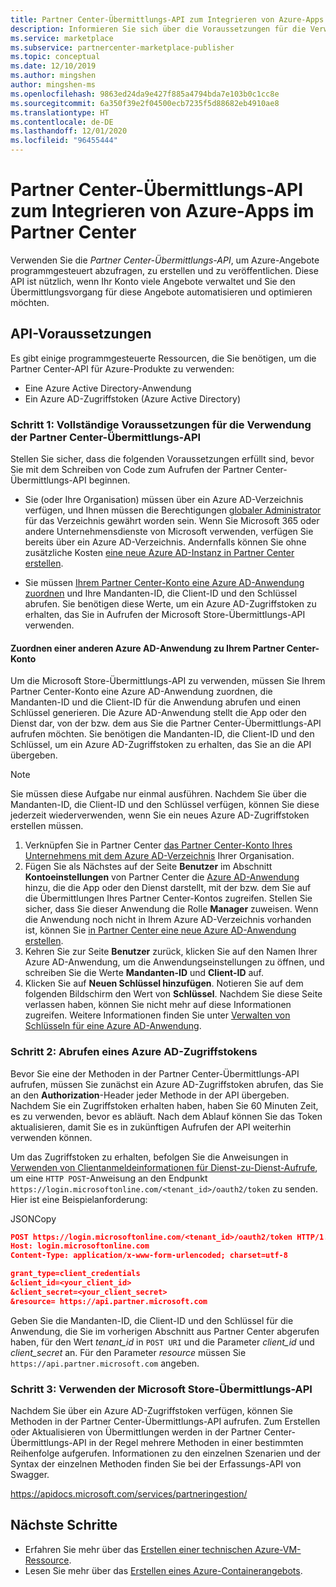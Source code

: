 ```yaml
---
title: Partner Center-Übermittlungs-API zum Integrieren von Azure-Apps im kommerziellen Microsoft-Marketplace
description: Informieren Sie sich über die Voraussetzungen für die Verwendung der Partner Center-Übermittlungs-API für Azure-Apps im kommerziellen Marketplace im Microsoft Partner Center.
ms.service: marketplace
ms.subservice: partnercenter-marketplace-publisher
ms.topic: conceptual
ms.date: 12/10/2019
ms.author: mingshen
author: mingshen-ms
ms.openlocfilehash: 9863ed24da9e427f885a4794bda7e103b0c1cc8e
ms.sourcegitcommit: 6a350f39e2f04500ecb7235f5d88682eb4910ae8
ms.translationtype: HT
ms.contentlocale: de-DE
ms.lasthandoff: 12/01/2020
ms.locfileid: "96455444"
---
```

# <a name="partner-center-submission-api-to-onboard-azure-apps-in-partner-center"></a>Partner Center-Übermittlungs-API zum Integrieren von Azure-Apps im Partner Center

Verwenden Sie die *Partner Center-Übermittlungs-API*, um Azure-Angebote programmgesteuert abzufragen, zu erstellen und zu veröffentlichen.  Diese API ist nützlich, wenn Ihr Konto viele Angebote verwaltet und Sie den Übermittlungsvorgang für diese Angebote automatisieren und optimieren möchten.

## <a name="api-prerequisites"></a>API-Voraussetzungen

Es gibt einige programmgesteuerte Ressourcen, die Sie benötigen, um die Partner Center-API für Azure-Produkte zu verwenden: 

- Eine Azure Active Directory-Anwendung
- Ein Azure AD-Zugriffstoken (Azure Active Directory)

### <a name="step-1-complete-prerequisites-for-using-the-partner-center-submission-api"></a>Schritt 1: Vollständige Voraussetzungen für die Verwendung der Partner Center-Übermittlungs-API

Stellen Sie sicher, dass die folgenden Voraussetzungen erfüllt sind, bevor Sie mit dem Schreiben von Code zum Aufrufen der Partner Center-Übermittlungs-API beginnen.

- Sie (oder Ihre Organisation) müssen über ein Azure AD-Verzeichnis verfügen, und Ihnen müssen die Berechtigungen [globaler Administrator](../../active-directory/roles/permissions-reference.md) für das Verzeichnis gewährt worden sein. Wenn Sie Microsoft 365 oder andere Unternehmensdienste von Microsoft verwenden, verfügen Sie bereits über ein Azure AD-Verzeichnis. Andernfalls können Sie ohne zusätzliche Kosten [eine neue Azure AD-Instanz in Partner Center erstellen](/windows/uwp/publish/associate-azure-ad-with-partner-center#create-a-brand-new-azure-ad-to-associate-with-your-partner-center-account).

- Sie müssen [Ihrem Partner Center-Konto eine Azure AD-Anwendung zuordnen](/windows/uwp/monetize/create-and-manage-submissions-using-windows-store-services#associate-an-azure-ad-application-with-your-windows-partner-center-account) und Ihre Mandanten-ID, die Client-ID und den Schlüssel abrufen. Sie benötigen diese Werte, um ein Azure AD-Zugriffstoken zu erhalten, das Sie in Aufrufen der Microsoft Store-Übermittlungs-API verwenden.

#### <a name="how-to-associate-an-azure-ad-application-with-your-partner-center-account"></a>Zuordnen einer anderen Azure AD-Anwendung zu Ihrem Partner Center-Konto

Um die Microsoft Store-Übermittlungs-API zu verwenden, müssen Sie Ihrem Partner Center-Konto eine Azure AD-Anwendung zuordnen, die Mandanten-ID und die Client-ID für die Anwendung abrufen und einen Schlüssel generieren. Die Azure AD-Anwendung stellt die App oder den Dienst dar, von der bzw. dem aus Sie die Partner Center-Übermittlungs-API aufrufen möchten. Sie benötigen die Mandanten-ID, die Client-ID und den Schlüssel, um ein Azure AD-Zugriffstoken zu erhalten, das Sie an die API übergeben.

>[!Note]
>Sie müssen diese Aufgabe nur einmal ausführen. Nachdem Sie über die Mandanten-ID, die Client-ID und den Schlüssel verfügen, können Sie diese jederzeit wiederverwenden, wenn Sie ein neues Azure AD-Zugriffstoken erstellen müssen.

1. Verknüpfen Sie in Partner Center [das Partner Center-Konto Ihres Unternehmens mit dem Azure AD-Verzeichnis](/windows/uwp/publish/associate-azure-ad-with-partner-center) Ihrer Organisation.
1. Fügen Sie als Nächstes auf der Seite **Benutzer** im Abschnitt **Kontoeinstellungen** von Partner Center die [Azure AD-Anwendung](/windows/uwp/publish/add-users-groups-and-azure-ad-applications#add-azure-ad-applications-to-your-partner-center-account) hinzu, die die App oder den Dienst darstellt, mit der bzw. dem Sie auf die Übermittlungen Ihres Partner Center-Kontos zugreifen. Stellen Sie sicher, dass Sie dieser Anwendung die Rolle **Manager** zuweisen. Wenn die Anwendung noch nicht in Ihrem Azure AD-Verzeichnis vorhanden ist, können Sie [in Partner Center eine neue Azure AD-Anwendung erstellen](/windows/uwp/publish/add-users-groups-and-azure-ad-applications#create-a-new-azure-ad-application-account-in-your-organizations-directory-and-add-it-to-your-partner-center-account).
1. Kehren Sie zur Seite **Benutzer** zurück, klicken Sie auf den Namen Ihrer Azure AD-Anwendung, um die Anwendungseinstellungen zu öffnen, und schreiben Sie die Werte **Mandanten-ID** und **Client-ID** auf.
1. Klicken Sie auf **Neuen Schlüssel hinzufügen**. Notieren Sie auf dem folgenden Bildschirm den Wert von **Schlüssel**. Nachdem Sie diese Seite verlassen haben, können Sie nicht mehr auf diese Informationen zugreifen. Weitere Informationen finden Sie unter [Verwalten von Schlüsseln für eine Azure AD-Anwendung](/windows/uwp/publish/add-users-groups-and-azure-ad-applications#manage-keys).

### <a name="step-2-obtain-an-azure-ad-access-token"></a>Schritt 2: Abrufen eines Azure AD-Zugriffstokens

Bevor Sie eine der Methoden in der Partner Center-Übermittlungs-API aufrufen, müssen Sie zunächst ein Azure AD-Zugriffstoken abrufen, das Sie an den **Authorization**-Header jeder Methode in der API übergeben. Nachdem Sie ein Zugriffstoken erhalten haben, haben Sie 60 Minuten Zeit, es zu verwenden, bevor es abläuft. Nach dem Ablauf können Sie das Token aktualisieren, damit Sie es in zukünftigen Aufrufen der API weiterhin verwenden können.

Um das Zugriffstoken zu erhalten, befolgen Sie die Anweisungen in [Verwenden von Clientanmeldeinformationen für Dienst-zu-Dienst-Aufrufe](../../active-directory/azuread-dev/v1-oauth2-client-creds-grant-flow.md), um eine `HTTP POST`-Anweisung an den Endpunkt `https://login.microsoftonline.com/<tenant_id>/oauth2/token` zu senden. Hier ist eine Beispielanforderung:

JSONCopy
```Json
POST https://login.microsoftonline.com/<tenant_id>/oauth2/token HTTP/1.1
Host: login.microsoftonline.com
Content-Type: application/x-www-form-urlencoded; charset=utf-8

grant_type=client_credentials
&client_id=<your_client_id>
&client_secret=<your_client_secret>
&resource= https://api.partner.microsoft.com
```

Geben Sie die Mandanten-ID, die Client-ID und den Schlüssel für die Anwendung, die Sie im vorherigen Abschnitt aus Partner Center abgerufen haben, für den Wert *tenant_id* in `POST URI` und die Parameter *client_id* und *client_secret* an. Für den Parameter *resource* müssen Sie `https://api.partner.microsoft.com` angeben.

### <a name="step-3-use-the-microsoft-store-submission-api"></a>Schritt 3: Verwenden der Microsoft Store-Übermittlungs-API

Nachdem Sie über ein Azure AD-Zugriffstoken verfügen, können Sie Methoden in der Partner Center-Übermittlungs-API aufrufen. Zum Erstellen oder Aktualisieren von Übermittlungen werden in der Partner Center-Übermittlungs-API in der Regel mehrere Methoden in einer bestimmten Reihenfolge aufgerufen. Informationen zu den einzelnen Szenarien und der Syntax der einzelnen Methoden finden Sie bei der Erfassungs-API von Swagger.

https://apidocs.microsoft.com/services/partneringestion/

## <a name="next-steps"></a>Nächste Schritte

* Erfahren Sie mehr über das [Erstellen einer technischen Azure-VM-Ressource](../create-azure-container-technical-assets.md).
* Lesen Sie mehr über das [Erstellen eines Azure-Containerangebots](../create-azure-container-offer.md).